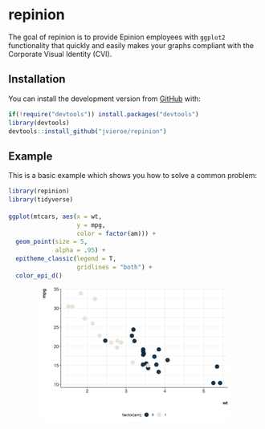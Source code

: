 
<!-- README.md is generated from README.Rmd. Please edit that file -->

# repinion

<!-- badges: start -->

<!-- badges: end -->

The goal of repinion is to provide Epinion employees with `ggplot2`
functionality that quickly and easily makes your graphs compliant with
the Corporate Visual Identity (CVI).

## Installation

You can install the development version from
[GitHub](https://github.com/) with:

``` r
if(!require("devtools")) install.packages("devtools")
library(devtools)
devtools::install_github("jvieroe/repinion")
```

## Example

This is a basic example which shows you how to solve a common problem:

``` r
library(repinion)
library(tidyverse)

ggplot(mtcars, aes(x = wt,
                   y = mpg,
                   color = factor(am))) +
  geom_point(size = 5,
             alpha = .95) +
  epitheme_classic(legend = T,
                   gridlines = "both") +
  color_epi_d()
```

<img src="man/figures/README-example-1.png" width="75%" style="display: block; margin: auto;" />

